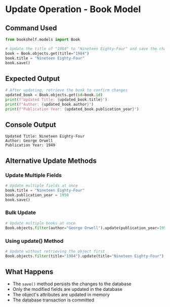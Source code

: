 # Update Operation - Book Model

## Command Used
```python
from bookshelf.models import Book

# Update the title of "1984" to "Nineteen Eighty-Four" and save the changes
book = Book.objects.get(title="1984")
book.title = "Nineteen Eighty-Four"
book.save()
```

## Expected Output
```python
# After updating, retrieve the book to confirm changes
updated_book = Book.objects.get(id=book.id)
print(f"Updated Title: {updated_book.title}")
print(f"Author: {updated_book.author}")
print(f"Publication Year: {updated_book.publication_year}")
```

## Console Output
```
Updated Title: Nineteen Eighty-Four
Author: George Orwell
Publication Year: 1949
```

## Alternative Update Methods

### Update Multiple Fields
```python
# Update multiple fields at once
book.title = "Nineteen Eighty-Four"
book.publication_year = 1950
book.save()
```

### Bulk Update
```python
# Update multiple books at once
Book.objects.filter(author="George Orwell").update(publication_year=1950)
```

### Using update() Method
```python
# Update without retrieving the object first
Book.objects.filter(title="1984").update(title="Nineteen Eighty-Four")
```

## What Happens
- The `save()` method persists the changes to the database
- Only the modified fields are updated in the database
- The object's attributes are updated in memory
- The database transaction is committed
